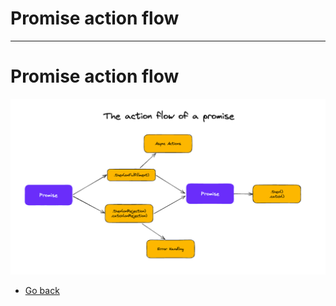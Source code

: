 # Promise action flow
---
# Promise action flow

![Promise action flow](https://raw.githubusercontent.com/AndersDeath/holy-theory/main/images/promise-action-flow.png)

* [Go back](../readme.md)